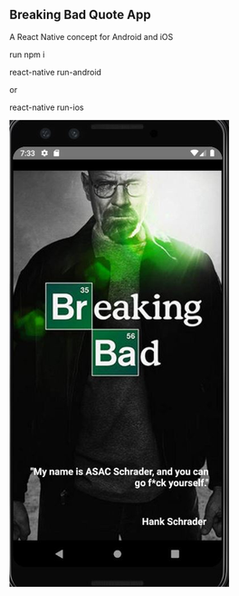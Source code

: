 ## Breaking Bad Quote App

A React Native concept for Android and iOS

run npm i

react-native run-android

or

react-native run-ios

![Breaking Bade Quotes](/demo/breaking-bad-quotes.jpg)
